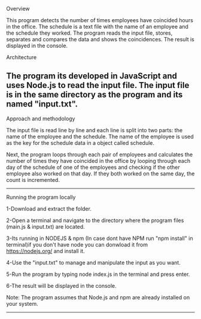 Overview


This program detects the number of times employees have coincided hours in the office. The schedule is a text file with the name of an employee and the schedule they worked.
The program reads the input file, stores, separates and compares the data and shows the coincidences. The result is displayed in the console.

Architecture

The program its developed in JavaScript and uses Node.js to read the input file. The input file is in the same directory as the program and its named "input.txt".
------------------
Approach and methodology

The input file is read line by line and each line is split into two parts: the name of the employee and the schedule. The name of the employee is used as the key for the schedule data in a object called schedule.

Next, the program loops through each pair of employees and calculates the number of times they have coincided in the office by looping through each day of the schedule of one of the employees and checking if the other employee also worked on that day. If they both worked on the same day, the count is incremented.

------------------
Running the program locally

1-Download and extract the folder.

2-Open a terminal and navigate to the directory where the program files (main.js & input.txt) are located.

3-Its running in NODEJS & npm (In case dont have NPM run "npm install" in terminal)if you don't have node you can donwload it from https://nodejs.org/ and install it.

4-Use the "input.txt" to manage and manipulate the input as you want.

5-Run the program by typing node index.js in the terminal and press enter.

6-The result will be displayed in the console.

Note: The program assumes that Node.js and npm are already installed on your system.

------------------
